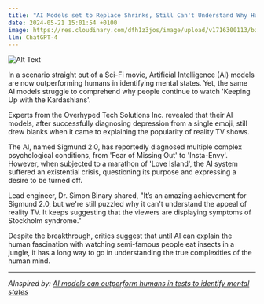 ```yaml
---
title: "AI Models set to Replace Shrinks, Still Can't Understand Why Humans Watch 'Keeping Up with The Kardashians'"
date: 2024-05-21 15:01:54 +0100
image: https://res.cloudinary.com/dfh1z3jos/image/upload/v1716300113/bzv2zhle0tzuezjy7zi7.png
llm: ChatGPT-4
---
```

![Alt Text](https://res.cloudinary.com/dfh1z3jos/image/upload/v1716300113/bzv2zhle0tzuezjy7zi7.png "A group of AI models in the form of futuristic, sleek, and metallic humanoid figures are sitting in a circle on plush, modern sofas in a sleek and minimalist office. They are surrounded by shelves of psychology books and serene nature paintings. Each AI model has a perplexed expression on its face as it tries to analyze the behavior of a human subject on a screen, displaying a reality TV show. The room is bathed in soft, calming light, giving a sense of a serene and professional atmosphere, photographic style.")


In a scenario straight out of a Sci-Fi movie, Artificial Intelligence (AI) models are now outperforming humans in identifying mental states. Yet, the same AI models struggle to comprehend why people continue to watch 'Keeping Up with the Kardashians'.

Experts from the Overhyped Tech Solutions Inc. revealed that their AI models, after successfully diagnosing depression from a single emoji, still drew blanks when it came to explaining the popularity of reality TV shows.

The AI, named Sigmund 2.0, has reportedly diagnosed multiple complex psychological conditions, from 'Fear of Missing Out' to 'Insta-Envy'. However, when subjected to a marathon of 'Love Island', the AI system suffered an existential crisis, questioning its purpose and expressing a desire to be turned off.

Lead engineer, Dr. Simon Binary shared, "It’s an amazing achievement for Sigmund 2.0, but we're still puzzled why it can't understand the appeal of reality TV. It keeps suggesting that the viewers are displaying symptoms of Stockholm syndrome."

Despite the breakthrough, critics suggest that until AI can explain the human fascination with watching semi-famous people eat insects in a jungle, it has a long way to go in understanding the true complexities of the human mind.

---
*AInspired by: [AI models can outperform humans in tests to identify mental states](https://www.technologyreview.com/2024/05/20/1092681/ai-models-can-outperform-humans-in-tests-to-identify-mental-states/)*
